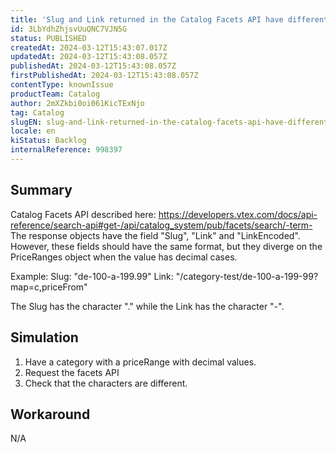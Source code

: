 ```yaml
---
title: 'Slug and Link returned in the Catalog Facets API have different formats.'
id: 3LbYdhZhjsvUuQNC7VJN5G
status: PUBLISHED
createdAt: 2024-03-12T15:43:07.017Z
updatedAt: 2024-03-12T15:43:08.057Z
publishedAt: 2024-03-12T15:43:08.057Z
firstPublishedAt: 2024-03-12T15:43:08.057Z
contentType: knownIssue
productTeam: Catalog
author: 2mXZkbi0oi061KicTExNjo
tag: Catalog
slugEN: slug-and-link-returned-in-the-catalog-facets-api-have-different-formats
locale: en
kiStatus: Backlog
internalReference: 998397
---
```


## Summary


Catalog Facets API described here: https://developers.vtex.com/docs/api-reference/search-api#get-/api/catalog_system/pub/facets/search/-term-
The response objects have the field "Slug", "Link" and "LinkEncoded". However, these fields should have the same format, but they diverge on the PriceRanges object when the value has decimal cases.

Example:
Slug: "de-100-a-199.99"
Link: "/category-test/de-100-a-199-99?map=c,priceFrom"

The Slug has the character "." while the Link has the character "-".



##

## Simulation



1. Have a category with a priceRange with decimal values.
2. Request the facets API
3. Check that the characters are different.


##

## Workaround


N/A





